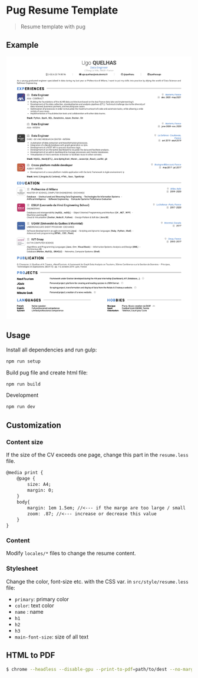 # Pug Resume Template
> Resume template with pug

## Example
![Resume example](resume-ugo-quelhas.en_en.png)

## Usage
Install all dependencies and run gulp:
```bash
npm run setup
```

Build pug file and create html file:
```bash
npm run build
```

Development
```bash
npm run dev
```

## Customization

### Content size
If the size of the CV exceeds one page, change this part in the `resume.less` file.
```less
@media print {
    @page {
        size: A4;   
        margin: 0;
    }
    body{
        margin: 1em 1.5em; //<--- if the marge are too large / small
        zoom: .87; //<--- increase or decrease this value
    }
}
```

### Content
Modify `locales/*` files to change the resume content.

### Stylesheet
Change the color, font-size etc. with the CSS var. in `src/style/resume.less` file:
- `primary`: primary color
- `color`: text color
- `name` : name
- `h1`
- `h2`
- `h3`
- `main-font-size`: size of all text

## HTML to PDF
```bash
$ chrome --headless --disable-gpu --print-to-pdf=path/to/dest --no-margins path/to/html/file
```
